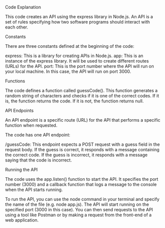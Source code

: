 Code Explanation

This code creates an API using the express library in Node.js. An API is a set of rules specifying how two software programs should interact with each other.

Constants

There are three constants defined at the beginning of the code:

express: This is a library for creating APIs in Node.js.
app: This is an instance of the express library. It will be used to create different routes (URLs) for the API.
port: This is the port number where the API will run on your local machine. In this case, the API will run on port 3000.

Functions

The code defines a function called guessCode(). This function generates a random string of characters and checks if it is one of the correct codes. If it is, the function returns the code. If it is not, the function returns null.

API Endpoints

An API endpoint is a specific route (URL) for the API that performs a specific function when requested.

The code has one API endpoint:

/guessCode: This endpoint expects a POST request with a guess field in the request body. If the guess is correct, it responds with a message containing the correct code. If the guess is incorrect, it responds with a message saying that the code is incorrect.

Running the API

The code uses the app.listen() function to start the API. It specifies the port number (3000) and a callback function that logs a message to the console when the API starts running.

To run the API, you can use the node command in your terminal and specify the name of the file (e.g. node app.js). The API will start running on the specified port (3000 in this case). You can then send requests to the API using a tool like Postman or by making a request from the front-end of a web application.